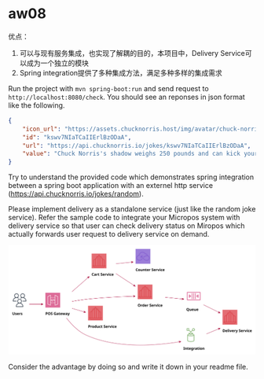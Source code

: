 # aw08

优点：  
1. 可以与现有服务集成，也实现了解耦的目的，本项目中，Delivery Service可以成为一个独立的模块
2. Spring integration提供了多种集成方法，满足多种多样的集成需求

Run the project with `mvn spring-boot:run` and send request to `http://localhost:8080/check`. You should see an reponses in json format like the following.

```json
{
    "icon_url": "https://assets.chucknorris.host/img/avatar/chuck-norris.png",
    "id": "kswv7NIaTCaIIErlBzODaA",
    "url": "https://api.chucknorris.io/jokes/kswv7NIaTCaIIErlBzODaA",
    "value": "Chuck Norris's shadow weighs 250 pounds and can kick your ass ."
}
```

Try to understand the provided code which demonstrates spring integration between a spring boot application with an externel http service (https://api.chucknorris.io/jokes/random).

Please implement delivery as a standalone service (just like the random joke service). Refer the sample code to integrate your Micropos system with delivery service so that user can check delivery status on Miropos which actually forwards user request to delivery service on demand.

![](Micropos.svg)

Consider the advantage by doing so and write it down in your readme file.